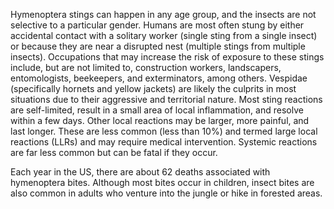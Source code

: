 Hymenoptera stings can happen in any age group, and the insects are not selective to a particular gender. Humans are most often stung by either accidental contact with a solitary worker (single sting from a single insect) or because they are near a disrupted nest (multiple stings from multiple insects). Occupations that may increase the risk of exposure to these stings include, but are not limited to, construction workers, landscapers, entomologists, beekeepers, and exterminators, among others. Vespidae (specifically hornets and yellow jackets) are likely the culprits in most situations due to their aggressive and territorial nature. Most sting reactions are self-limited, result in a small area of local inflammation, and resolve within a few days. Other local reactions may be larger, more painful, and last longer. These are less common (less than 10%) and termed large local reactions (LLRs) and may require medical intervention. Systemic reactions are far less common but can be fatal if they occur.

Each year in the US, there are about 62 deaths associated with hymenoptera bites. Although most bites occur in children, insect bites are also common in adults who venture into the jungle or hike in forested areas.